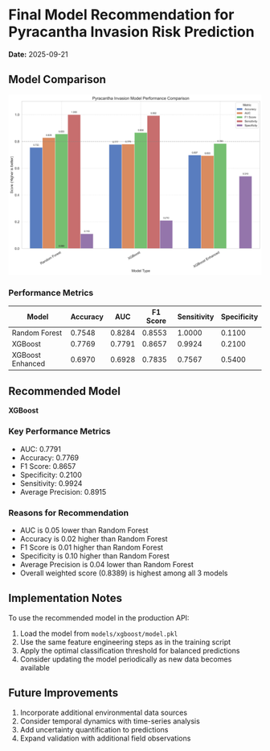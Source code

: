 # Final Model Recommendation for Pyracantha Invasion Risk Prediction

**Date:** 2025-09-21

## Model Comparison

![Model Comparison](./model_comparison.png)

### Performance Metrics

| Model            | Accuracy | AUC    | F1 Score | Sensitivity | Specificity |
| ---------------- | -------- | ------ | -------- | ----------- | ----------- |
| Random Forest    | 0.7548   | 0.8284 | 0.8553   | 1.0000      | 0.1100      |
| XGBoost          | 0.7769   | 0.7791 | 0.8657   | 0.9924      | 0.2100      |
| XGBoost Enhanced | 0.6970   | 0.6928 | 0.7835   | 0.7567      | 0.5400      |

## Recommended Model

**XGBoost**

### Key Performance Metrics

- AUC: 0.7791
- Accuracy: 0.7769
- F1 Score: 0.8657
- Specificity: 0.2100
- Sensitivity: 0.9924
- Average Precision: 0.8915

### Reasons for Recommendation

- AUC is 0.05 lower than Random Forest
- Accuracy is 0.02 higher than Random Forest
- F1 Score is 0.01 higher than Random Forest
- Specificity is 0.10 higher than Random Forest
- Average Precision is 0.04 lower than Random Forest
- Overall weighted score (0.8389) is highest among all 3 models

## Implementation Notes

To use the recommended model in the production API:

1. Load the model from `models/xgboost/model.pkl`
2. Use the same feature engineering steps as in the training script
3. Apply the optimal classification threshold for balanced predictions
4. Consider updating the model periodically as new data becomes available

## Future Improvements

1. Incorporate additional environmental data sources
2. Consider temporal dynamics with time-series analysis
3. Add uncertainty quantification to predictions
4. Expand validation with additional field observations
